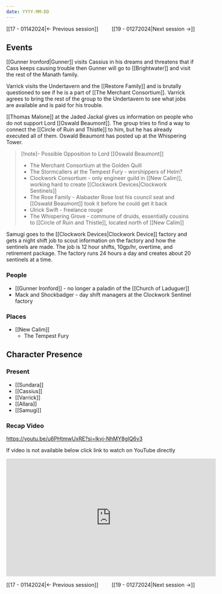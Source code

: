 ```yaml
---
date: YYYY-MM-DD
---
```

[[17 - 01142024|← Previous session]] <span style="float: right;">[[19 - 01272024|Next session →]]</span>

## Events
[[Gunner Ironford|Gunner]] visits Cassius in his dreams and threatens that if Cass keeps causing trouble then Gunner will go to [[Brightwater]] and visit the rest of the Manath family.

Varrick visits the Undertavern and the [[Restore Family]] and is brutally questioned to see if he is a part of [[The Merchant Consortium]]. Varrick agrees to bring the rest of the group to the Undertavern to see what jobs are available and is paid for his trouble.

[[Thomas Malone]] at the Jaded Jackal gives us information on people who do not support Lord [[Oswald Beaumont]]. The group tries to find a way to connect the [[Circle of Ruin and Thistle]] to him, but he has already executed all of them. Oswald Beaumont has posted up at the Whispering Tower.

> [!note]- Possible Opposition to Lord [[Oswald Beaumont]]   
> - The Merchant Consortium at the Golden Quill
> - The Stormcallers at the Tempest Fury - worshippers of Helm?
> - Clockwork Consortium - only engineer guild in [[New Calim]], working hard to create [[Clockwork Devices|Clockwork Sentinels]]
> - The Rose Family - Alabaster Rose lost his council seat and [[Oswald Beaumont]] took it before he could get it back
> - Ulrick Swift - freelance rouge
> - The Whispering Grove - commune of druids, essentially cousins to [[Circle of Ruin and Thistle]], located north of [[New Calim]] 

Samugi goes to the [[Clockwork Devices|Clockwork Device]] factory and gets a night shift job to scout information on the factory and how the sentinels are made. The job is 12 hour shifts, 10gp/hr, overtime, and retirement package. The factory runs 24 hours a day and creates about 20 sentinels at a time.

### People
- [[Gunner Ironford]] - no longer a paladin of the [[Church of Laduguer]] 
- Mack and Shockbadger - day shift managers at the Clockwork Sentinel factory

### Places 
- [[New Calim]] 
	- The Tempest Fury

## Character Presence 
### Present
- [[Sundara]] 
- [[Cassius]] 
- [[Varrick]] 
- [[Allara]] 
- [[Samugi]] 

### Recap Video

https://youtu.be/u6PHtmwUxRE?si=lkvj-NhMY8glQ6v3

If video is not available below click link to watch on YouTube directly

<iframe width="560" height="315" src="https://www.youtube.com/embed/u6PHtmwUxRE?si=HV6XhLO6HR1hXmCX" title="YouTube video player" frameborder="0" allow="accelerometer; autoplay; clipboard-write; encrypted-media; gyroscope; picture-in-picture; web-share" referrerpolicy="strict-origin-when-cross-origin" allowfullscreen></iframe>

[[17 - 01142024|← Previous session]] <span style="float: right;">[[19 - 01272024|Next session →]]</span>